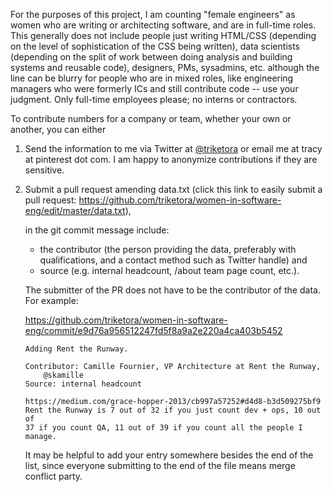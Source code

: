 For the purposes of this project, I am counting "female engineers" as
women who are writing or architecting software, and are in full-time
roles. This generally does not include people just writing HTML/CSS
(depending on the level of sophistication of the CSS being written),
data scientists (depending on the split of work between doing analysis
and building systems and reusable code), designers, PMs, sysadmins,
etc. although the line can be blurry for people who are in mixed
roles, like engineering managers who were formerly ICs and still
contribute code -- use your judgment. Only full-time employees please; 
no interns or contractors.

To contribute numbers for a company or team, whether your own or
another, you can either

1. Send the information to me via Twitter at <a
href="https://twitter.com/triketora">@triketora</a> or email me at
tracy at pinterest dot com. I am happy to anonymize contributions if
they are sensitive.

2. Submit a pull request amending data.txt (click this link to easily
submit a pull request:
https://github.com/triketora/women-in-software-eng/edit/master/data.txt),

    in the git commit message include:
    * the contributor (the person providing the data, preferably with
    qualifications, and a contact method such as Twitter handle) and
    * source (e.g. internal headcount, /about team page count, etc.).

    The submitter of the PR does not have to be the contributor of the data. For example:

    https://github.com/triketora/women-in-software-eng/commit/e9d76a956512247fd5f8a9a2e220a4ca403b5452
    ```
    Adding Rent the Runway.

    Contributor: Camille Fournier, VP Architecture at Rent the Runway,
        @skamille
    Source: internal headcount

    https://medium.com/grace-hopper-2013/cb997a57252#d4d8-b3d509275bf9
    Rent the Runway is 7 out of 32 if you just count dev + ops, 10 out of
    37 if you count QA, 11 out of 39 if you count all the people I manage.
    ```

    It may be helpful to add your entry somewhere besides the end of
    the list, since everyone submitting to the end of the file means
    merge conflict party.

